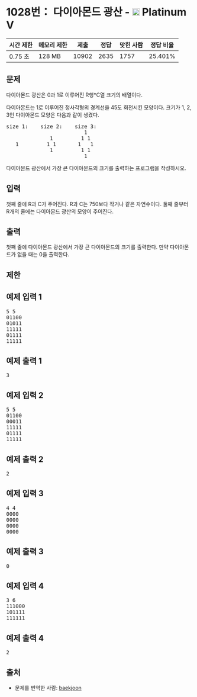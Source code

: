 # 1028번： 다이아몬드 광산 - <img src="https://static.solved.ac/tier_small/16.svg" style="height:20px" /> Platinum V



| 시간 제한 | 메모리 제한 | 제출 | 정답 | 맞힌 사람 | 정답 비율 |
| --- | --- | --- | --- | --- | --- |
| 0.75 초 | 128 MB | 10902 | 2635 | 1757 | 25.401% |
## 문제

다이아몬드 광산은 0과 1로 이루어진 R행*C열 크기의 배열이다.

다이아몬드는 1로 이루어진 정사각형의 경계선을 45도 회전시킨 모양이다. 크기가 1, 2, 3인 다이아몬드 모양은 다음과 같이 생겼다.

<pre>size 1:    size 2:    size 3:
                         1
              1         1 1
   1         1 1       1   1
              1         1 1
                         1
</pre>
다이아몬드 광산에서 가장 큰 다이아몬드의 크기를 출력하는 프로그램을 작성하시오.

## 입력

첫째 줄에 R과 C가 주어진다. R과 C는 750보다 작거나 같은 자연수이다. 둘째 줄부터 R개의 줄에는 다이아몬드 광산의 모양이 주어진다.

## 출력

첫째 줄에 다이아몬드 광산에서 가장 큰 다이아몬드의 크기를 출력한다. 만약 다이아몬드가 없을 때는 0을 출력한다.

## 제한

## 예제 입력 1

<pre>5 5
01100
01011
11111
01111
11111
</pre>
## 예제 출력 1

<pre>3
</pre>
## 예제 입력 2

<pre>5 5
01100
00011
11111
01111
11111
</pre>
## 예제 출력 2

<pre>2
</pre>
## 예제 입력 3

<pre>4 4
0000
0000
0000
0000
</pre>
## 예제 출력 3

<pre>0
</pre>
## 예제 입력 4

<pre>3 6
111000
101111
111111
</pre>
## 예제 출력 4

<pre>2
</pre>
## 출처

- 문제를 번역한 사람: [baekjoon](/user/baekjoon)